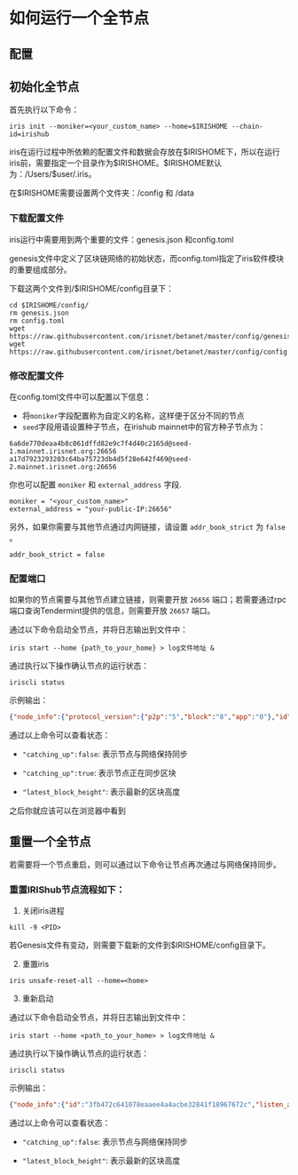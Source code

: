 # 如何运行一个全节点

## 配置

## 初始化全节点


首先执行以下命令：
```
iris init --moniker=<your_custom_name> --home=$IRISHOME --chain-id=irishub
```

iris在运行过程中所依赖的配置文件和数据会存放在\$IRISHOME下，所以在运行iris前，需要指定一个目录作为\$IRISHOME。\$IRISHOME默认为：/Users/$user/.iris。

在\$IRISHOME需要设置两个文件夹：/config 和 /data



### 下载配置文件

iris运行中需要用到两个重要的文件：genesis.json 和config.toml

genesis文件中定义了区块链网络的初始状态，而config.toml指定了iris软件模块的重要组成部分。

下载这两个文件到/$IRISHOME/config目录下：

```
cd $IRISHOME/config/
rm genesis.json
rm config.toml
wget https://raw.githubusercontent.com/irisnet/betanet/master/config/genesis.json
wget https://raw.githubusercontent.com/irisnet/betanet/master/config/config.toml
```
### 修改配置文件
在config.toml文件中可以配置以下信息：
* 将`moniker`字段配置称为自定义的名称，这样便于区分不同的节点
* `seed`字段用语设置种子节点，在irishub mainnet中的官方种子节点为：
```
6a6de770deaa4b8c061dffd82e9c7f4d40c2165d@seed-1.mainnet.irisnet.org:26656
a17d7923293203c64ba75723db4d5f28e642f469@seed-2.mainnet.irisnet.org:26656
```

你也可以配置 `moniker` 和 `external_address` 字段. 

```
moniker = "<your_custom_name>"
external_address = "your-public-IP:26656"
```


另外，如果你需要与其他节点通过内网链接，请设置 `addr_book_strict` 为 `false` 。

```
addr_book_strict = false
```
###  配置端口

如果你的节点需要与其他节点建立链接，则需要开放 `26656` 端口；若需要通过rpc端口查询Tendermint提供的信息，则需要开放 `26657` 端口。

通过以下命令启动全节点，并将日志输出到文件中：
```
iris start --home {path_to_your_home} > log文件地址 &
```
通过执行以下操作确认节点的运行状态：
```
iriscli status
```
示例输出：
```json
{"node_info":{"protocol_version":{"p2p":"5","block":"8","app":"0"},"id":"8fa36b85e98f986b70889da52b733fa925908947","listen_addr":"tcp://0.0.0.0:26656","network":"irishub","version":"0.27.3","channels":"4020212223303800","moniker":"test","other":{"tx_index":"on","rpc_address":"tcp://0.0.0.0:26657"}},"sync_info":{"latest_block_hash":"DF2F64D56863C5516586112B9A954DFB2257C65FF178267E75D85D160E5E0E2B","latest_app_hash":"","latest_block_height":"1","latest_block_time":"2019-01-23T03:42:17.268038878Z","catching_up":false},"validator_info":{"address":"7B9052D259643E5B9AF0BD481B843C89B27AACAA","pub_key":{"type":"tendermint/PubKeyEd25519","value":"Mt9WvNPDd8F4Dcq7lP+GFIhW0/K4jAt8nTq/ljut94E="},"voting_power":"100"}}
```
通过以上命令可以查看状态：

* `"catching_up":false`: 表示节点与网络保持同步

* `"catching_up":true`: 表示节点正在同步区块

* `"latest_block_height"`: 表示最新的区块高度


之后你就应该可以在浏览器中看到

## 重置一个全节点

若需要将一个节点重启，则可以通过以下命令让节点再次通过与网络保持同步。

### 重置IRIShub节点流程如下：

1. 关闭iris进程
```
kill -9 <PID>
```

若Genesis文件有变动，则需要下载新的文件到$IRISHOME/config目录下。

2. 重置iris
```
iris unsafe-reset-all --home=<home>
```

3. 重新启动

通过以下命令启动全节点，并将日志输出到文件中：
```
iris start --home <path_to_your_home> > log文件地址 &
```
通过执行以下操作确认节点的运行状态：
```
iriscli status
```
示例输出：
```json
{"node_info":{"id":"3fb472c641078eaaee4a4acbe32841f18967672c","listen_addr":"172.31.0.190:26656","network":"irishub","version":"0.22.6","channels":"4020212223303800","moniker":"name","other":["amino_version=0.10.1","p2p_version=0.5.0","consensus_version=v1/0.2.2","rpc_version=0.7.0/3","tx_index=on","rpc_addr=tcp://0.0.0.0:26657"]},"sync_info":{"latest_block_hash":"7B1168B2055B19F811773EEE56BB3C9ECB6F3B37","latest_app_hash":"B8F7F8BF18E3F1829CCDE26897DB905A51AF4372","latest_block_height":12567,"latest_block_time":"2018-08-25T11:33:13.164432273Z","catching_up":false},"validator_info":{"address":"CAF80DAEC0F4A7036DD2116B56F89B07F43A133E","pub_key":{"type":"AC26791624DE60","value":"Cl6Yq+gqZZY14QxrguOaZqAswPhluv7bDfcyQx2uSRc="},"voting_power":100}}
```
通过以上命令可以查看状态：

* `"catching_up":false`: 表示节点与网络保持同步

* `"latest_block_height"`: 表示最新的区块高度
